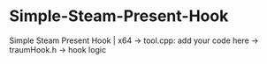 # Simple-Steam-Present-Hook
Simple Steam Present Hook | x64
-> tool.cpp: add your code here -> traumHook.h -> hook logic
